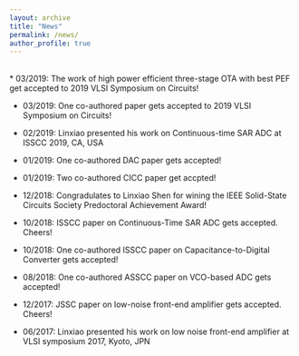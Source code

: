 ```yaml
---
layout: archive
title: "News"
permalink: /news/
author_profile: true
---
```


<br>
* 03/2019: The work of high power efficient three-stage OTA with best PEF get accepted to 2019 VLSI Symposium on Circuits! 

* 03/2019: One co-authored paper gets accepted to 2019 VLSI Symposium on Circuits! 

* 02/2019: Linxiao presented his work on Continuous-time SAR ADC at ISSCC 2019, CA, USA

* 01/2019: One co-authored DAC paper gets accepted! 

* 01/2019: Two co-authored CICC paper get accpted!

* 12/2018: Congradulates to Linxiao Shen for wining the IEEE Solid-State Circuits Society Predoctoral Achievement Award!

* 10/2018: ISSCC paper on Continuous-Time SAR ADC gets accepted. Cheers!

* 10/2018: One co-authored ISSCC paper on Capacitance-to-Digital Converter gets accepted!

* 08/2018: One co-authored ASSCC paper on VCO-based ADC gets accepted!

* 12/2017: JSSC paper on low-noise front-end amplifier gets accepted. Cheers!

* 06/2017: Linxiao presented his work on low noise front-end amplifier at VLSI symposium 2017, Kyoto, JPN

